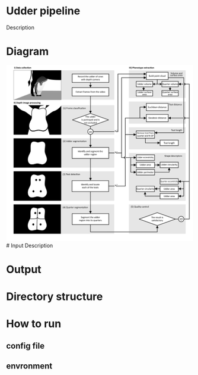 # Udder pipeline 
Description

# Diagram
<img src = "diagram\udder_flowchart.png" width = 600>
# Input
Description

# Output

# Directory structure

# How to run

## config file

## envronment